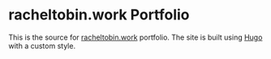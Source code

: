 # racheltobin.work Portfolio
This is the source for [racheltobin.work](http://racheltobin.work) portfolio.
The site is built using [Hugo](https://gohugo.io) with a custom style.
